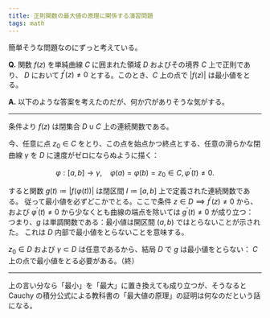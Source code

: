 ```yaml
---
title: 正則関数の最大値の原理に関係する演習問題
tags: math
---
```


簡単そうな問題なのにずっと考えている。

**Q.** 関数 $f(z)$ を単純曲線 $C$ に囲まれた領域 $D$ およびその境界 $C$ 上で正則であり、
$D$ において $f^\prime(z) \ne 0$ とする。このとき、$C$ 上の点で $\lvert f(z)\rvert$ は最小値をとる。

**A.** 以下のような答案を考えたのだが、何か穴がありそうな気がする。

----

条件より $f(z)$ は閉集合 $D \cup C$ 上の連続関数である。

今、任意に点 $z_0 \in C$ をとり、この点を始点かつ終点とする、任意の滑らかな閉曲線 $\gamma$ を $D$ に速度がゼロにならぬように描く：

$$
\varphi: {[a, b]} \longrightarrow \gamma,\quad
\varphi(a) = \varphi(b) = z_0 \in C,
\varphi^\prime(t) \ne 0.
$$

すると関数 $g(t) \coloneqq \lvert f(\varphi(t))\rvert$ は閉区間 $I \coloneqq {[a, b]}$ 上で定義された連続関数である。
従って最小値を必ずどこかでとる。ここで条件 $z \in D \implies f^\prime(z) \ne 0$ から、
および $\varphi^\prime(t) \ne 0$ から少なくとも曲線の端点を除いては
$g^\prime(t) \ne 0$ が成り立つ：
つまり、$g$ は単調関数である：最小値は開区間 ${(a, b)}$ ではとらないことが示された。
これは $D$ 内部で最小値をとらないことを意味する。

$z_0 \in D$ および $\gamma \subset D$ は任意であるから、結局 $D$ で $g$ は最小値をとらない：
$C$ 上の点で最小値をとる必要がある。（終）

----

上の言い分なら「最小」を「最大」に置き換えても成り立つが、そうなると Cauchy の積分公式による教科書の「最大値の原理」の証明は何なのだという話になる。
